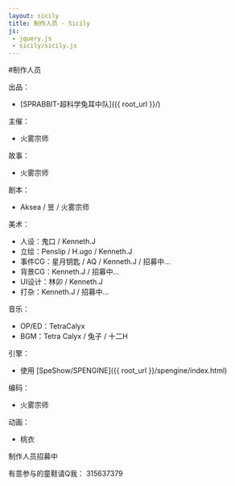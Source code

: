 ```yaml
---
layout: sicily
title: 制作人员 - Sicily
js:
 - jquery.js
 - sicily/sicily.js
---
```


#制作人员

出品：

- [SPRABBIT-超科学兔耳中队]({{ root_url }}/)

主催：

- 火雾宗师

故事：

- 火雾宗师

剧本：

- Aksea / 昱 / 火雾宗师

美术：

- 人设：鬼口 / Kenneth.J
- 立绘：Penslip / H.ugo / Kenneth.J
- 事件CG：星月钥匙 / AQ / Kenneth.J / 招募中...
- 背景CG：Kenneth.J / 招募中...
- UI设计：林卯 / Kenneth.J
- 打杂：Kenneth.J / 招募中...

音乐：

- OP/ED：TetraCalyx
- BGM：Tetra Calyx / 兔子 / 十二H

引擎：

- 使用 [SpeShow/SPENGINE]({{ root_url }}/spengine/index.html)

编码：

- 火雾宗师

动画：

- 桃衣

制作人员招募中

有意参与的童鞋请Q我： 315637379
